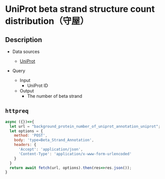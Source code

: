 # UniProt beta strand structure count distribution（守屋）

## Description

- Data sources
    - [UniProt](https://www.uniprot.org/)

- Query
    - Input
        - UniProt ID
    - Output
        - The number of beta strand

## `httpreq`

```javascript
async ({})=>{
  let url = "background_protein_number_of_uniprot_annotation_uniprot"; // parent SPARQLet relative path
  let options = {
    method: 'POST',
    body: 'type=Beta_Strand_Annotation',
    headers: {
      'Accept': 'application/json',
      'Content-Type': 'application/x-www-form-urlencoded'
    }
  }
  return await fetch(url, options).then(res=>res.json());
}
```
